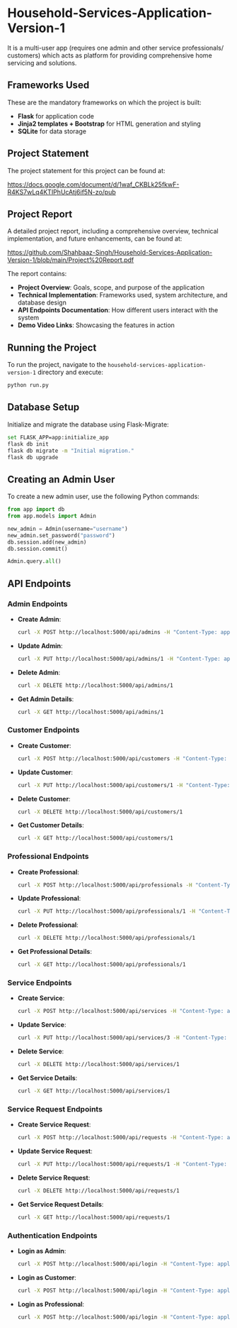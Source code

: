 # Household-Services-Application-Version-1
It is a multi-user app (requires one admin and other service professionals/ customers) which acts as platform for providing comprehensive home servicing and solutions.

## Frameworks Used

These are the mandatory frameworks on which the project is built:

- **Flask** for application code
- **Jinja2 templates + Bootstrap** for HTML generation and styling
- **SQLite** for data storage

## Project Statement

The project statement for this project can be found at:

https://docs.google.com/document/d/1waf_CKBLk25fkwF-R4KS7wLq4KTIPhUcAtj6if5N-zo/pub

## Project Report

A detailed project report, including a comprehensive overview, technical implementation, and future enhancements, can be found at:

https://github.com/Shahbaaz-Singh/Household-Services-Application-Version-1/blob/main/Project%20Report.pdf

The report contains:
- **Project Overview**: Goals, scope, and purpose of the application
- **Technical Implementation**: Frameworks used, system architecture, and database design
- **API Endpoints Documentation**: How different users interact with the system
- **Demo Video Links**: Showcasing the features in action

## Running the Project

To run the project, navigate to the `household-services-application-version-1` directory and execute:

```sh
python run.py
```

## Database Setup

Initialize and migrate the database using Flask-Migrate:

```sh
set FLASK_APP=app:initialize_app
flask db init
flask db migrate -m "Initial migration."
flask db upgrade
```

## Creating an Admin User

To create a new admin user, use the following Python commands:

```python
from app import db
from app.models import Admin

new_admin = Admin(username="username")
new_admin.set_password("password")
db.session.add(new_admin)
db.session.commit()

Admin.query.all()
```

## API Endpoints

### Admin Endpoints

- **Create Admin**:
  ```sh
  curl -X POST http://localhost:5000/api/admins -H "Content-Type: application/json" -d "{\"username\": \"admin1\", \"password\": \"securepassword\"}"
  ```
- **Update Admin**:
  ```sh
  curl -X PUT http://localhost:5000/api/admins/1 -H "Content-Type: application/json" -d "{\"username\": \"updated_admin\", \"password\": \"newpassword\"}"
  ```
- **Delete Admin**:
  ```sh
  curl -X DELETE http://localhost:5000/api/admins/1
  ```
- **Get Admin Details**:
  ```sh
  curl -X GET http://localhost:5000/api/admins/1
  ```

### Customer Endpoints

- **Create Customer**:
  ```sh
  curl -X POST http://localhost:5000/api/customers -H "Content-Type: application/json" -d "{\"username\": \"customer1\", \"password\": \"securepassword\", \"location\": \"NY\", \"pin_code\": \"10001\", \"phone_number\": \"1234567890\", \"email\": \"customer1@example.com\", \"address\": \"123 Main St\"}"
  ```
- **Update Customer**:
  ```sh
  curl -X PUT http://localhost:5000/api/customers/1 -H "Content-Type: application/json" -d "{\"username\": \"updated_customer\", \"password\": \"newpassword\"}"
  ```
- **Delete Customer**:
  ```sh
  curl -X DELETE http://localhost:5000/api/customers/1
  ```
- **Get Customer Details**:
  ```sh
  curl -X GET http://localhost:5000/api/customers/1
  ```

### Professional Endpoints

- **Create Professional**:
  ```sh
  curl -X POST http://localhost:5000/api/professionals -H "Content-Type: application/json" -d "{\"username\": \"pro1\", \"password\": \"securepassword\", \"expertise\": \"plumbing\", \"location\": \"LA\", \"pin_code\": \"90001\", \"phone_number\": \"9876543210\", \"email\": \"pro1@example.com\", \"address\": \"456 Elm St\"}"
  ```
- **Update Professional**:
  ```sh
  curl -X PUT http://localhost:5000/api/professionals/1 -H "Content-Type: application/json" -d "{\"username\": \"updated_pro\", \"password\": \"newpassword\"}"
  ```
- **Delete Professional**:
  ```sh
  curl -X DELETE http://localhost:5000/api/professionals/1
  ```
- **Get Professional Details**:
  ```sh
  curl -X GET http://localhost:5000/api/professionals/1
  ```

### Service Endpoints

- **Create Service**:
  ```sh
  curl -X POST http://localhost:5000/api/services -H "Content-Type: application/json" -d "{\"name\": \"cleaning\", \"description\": \"Cleaning service\", \"price\": 100, \"time_required\":2, \"field_of_service\":\"Cleaning\"}"
  ```
- **Update Service**:
  ```sh
  curl -X PUT http://localhost:5000/api/services/3 -H "Content-Type: application/json" -d "{\"name\": \"cleaning\", \"description\": \"Cleaning service\", \"price\": 1000000, \"time_required\":2, \"field_of_service\":\"Cleaning\"}"
  ```
- **Delete Service**:
  ```sh
  curl -X DELETE http://localhost:5000/api/services/1
  ```
- **Get Service Details**:
  ```sh
  curl -X GET http://localhost:5000/api/services/1

### Service Request Endpoints

- **Create Service Request**:
  ```sh
  curl -X POST http://localhost:5000/api/requests -H "Content-Type: application/json" -d "{\"service_id\": 1, \"customer_id\": 1, \"remarks\": \"Urgent cleaning needed\", \"service_status\": \"pending\", \"field_of_service\":\"Cleaning\", \"location\": \"LA\", \"pin_code\": \"90001\"}"
  ```
- **Update Service Request**:
  ```sh
  curl -X PUT http://localhost:5000/api/requests/1 -H "Content-Type: application/json" -d "{\"service_id\": 1, \"customer_id\": 1, \"remarks\": \"Urgent cleaning needed\", \"service_status\": \"pending\", \"field_of_service\":\"Cleaning\", \"location\": \"LA\", \"pin_code\": \"90001\"}"
  ```
- **Delete Service Request**:
  ```sh
  curl -X DELETE http://localhost:5000/api/requests/1
  ```
- **Get Service Request Details**:
  ```sh
  curl -X GET http://localhost:5000/api/requests/1
  ```

### Authentication Endpoints

- **Login as Admin**:
  ```sh
  curl -X POST http://localhost:5000/api/login -H "Content-Type: application/json" -d "{\"username\": \"admin1\", \"password\": \"securepassword\", \"role\": \"admin\"}"
  ```
- **Login as Customer**:
  ```sh
  curl -X POST http://localhost:5000/api/login -H "Content-Type: application/json" -d "{\"username\": \"customer1\", \"password\": \"mypassword\", \"role\": \"customer\"}"
  ```
- **Login as Professional**:
  ```sh
  curl -X POST http://localhost:5000/api/login -H "Content-Type: application/json" -d "{\"username\": \"professional1\", \"password\": \"propassword\", \"role\": \"professional\"}"
  ```
